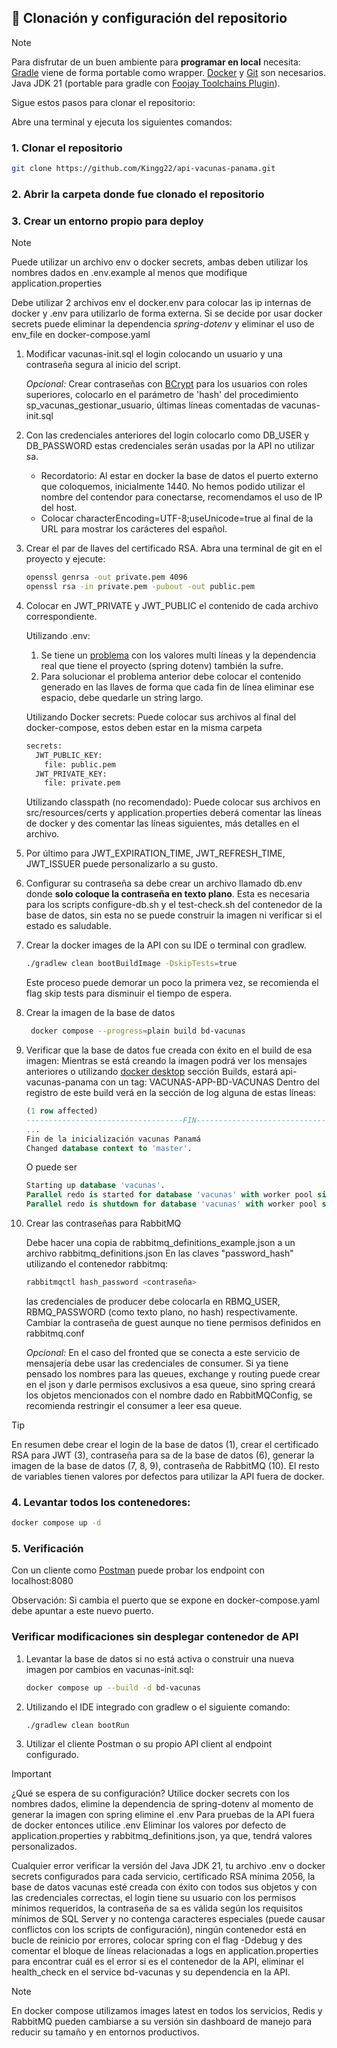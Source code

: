 ## :wrench: Clonación y configuración del repositorio

> [!NOTE]
> Para disfrutar de un buen ambiente para **programar en local** necesita:
> [Gradle](https://gradle.org/) viene de forma portable como wrapper.
> [Docker](https://www.docker.com/) y [Git](https://git-scm.com/) son necesarios.
> Java JDK 21 (portable para gradle con [Foojay Toolchains Plugin](https://github.com/gradle/foojay-toolchains)).

Sigue estos pasos para clonar el repositorio:

Abre una terminal y ejecuta los siguientes comandos:

### 1. Clonar el repositorio

```bash
git clone https://github.com/Kingg22/api-vacunas-panama.git
```

### 2. Abrir la carpeta donde fue clonado el repositorio

### 3. Crear un entorno propio para deploy

> [!NOTE]
> Puede utilizar un archivo env o docker secrets, ambas deben utilizar los nombres dados en .env.example al menos que
> modifique application.properties
>
> Debe utilizar 2 archivos env el docker.env para colocar las ip internas de docker y .env para utilizarlo de forma
> externa.
> Si se decide por usar docker secrets puede eliminar la dependencia _spring-dotenv_ y eliminar el uso de env_file en
> docker-compose.yaml

1. Modificar vacunas-init.sql el login colocando un usuario y una contraseña segura al inicio del script.

   _Opcional:_ Crear contraseñas con [BCrypt](https://bcrypt-generator.com/) para los usuarios con roles superiores,
   colocarlo en el parámetro de
   'hash' del procedimiento sp_vacunas_gestionar_usuario, últimas líneas comentadas de vacunas-init.sql
2. Con las credenciales anteriores del login colocarlo como DB_USER y DB_PASSWORD estas credenciales serán usadas por la
   API no utilizar sa.
    - Recordatorio: Al estar en docker la base de datos el puerto externo que coloquemos, inicialmente 1440. No hemos
      podido utilizar el nombre del contendor para conectarse, recomendamos el uso de IP del host.
    - Colocar characterEncoding=UTF-8;useUnicode=true al final de la URL para mostrar los carácteres del español.
3. Crear el par de llaves del certificado RSA. Abra una terminal de git en el proyecto y ejecute:
    ``` bash
    openssl genrsa -out private.pem 4096
    openssl rsa -in private.pem -pubout -out public.pem
    ```
4. Colocar en JWT_PRIVATE y JWT_PUBLIC el contenido de cada archivo correspondiente.

   Utilizando .env:
    1. Se tiene un [problema](https://github.com/cdimascio/dotenv-java/issues/77) con los valores multi líneas y la
       dependencia real que tiene el proyecto (spring dotenv) también la sufre.
    2. Para solucionar el problema anterior debe colocar el contenido generado en las llaves de forma que cada fin de
       línea eliminar ese espacio, debe quedarle un string largo.

   Utilizando Docker secrets: Puede colocar sus archivos al final del docker-compose, estos deben estar en la misma
   carpeta
    ``` dockerfile
    secrets:
      JWT_PUBLIC_KEY:
        file: public.pem
      JWT_PRIVATE_KEY:
        file: private.pem
    ```
   Utilizando classpath (no recomendado): Puede colocar sus archivos en src/resources/certs y application.properties
   deberá
   comentar las líneas de docker y des comentar las líneas siguientes, más detalles en el archivo.

5. Por último para JWT_EXPIRATION_TIME, JWT_REFRESH_TIME, JWT_ISSUER puede personalizarlo a su gusto.
6. Configurar su contraseña sa debe crear un archivo llamado db.env donde **solo coloque la contraseña en texto plano**.
   Esta es necesaria para los scripts configure-db.sh y el test-check.sh del contenedor de la base de datos,
   sin esta no se puede construir la imagen ni verificar si el estado es saludable.
7. Crear la docker images de la API con su IDE o terminal con gradlew.

   ```bash
   ./gradlew clean bootBuildImage -DskipTests=true
   ```
   Este proceso puede demorar un poco la primera vez, se recomienda el flag skip tests para disminuir el tiempo de
   espera.
8. Crear la imagen de la base de datos
   ```` bash
    docker compose --progress=plain build bd-vacunas
    ````
9. Verificar que la base de datos fue creada con éxito en el build de esa imagen:
   Mientras se está creando la imagen podrá ver los mensajes anteriores o
   utilizando [docker desktop](https://www.docker.com/products/docker-desktop/) sección Builds, estará
   api-vacunas-panama con un tag: VACUNAS-APP-BD-VACUNAS
   Dentro del registro de este build verá en la sección de log alguna de estas líneas:
    ``` sql
    (1 row affected)
    -----------------------------------FIN------------------------------------------------
    ...
    Fin de la inicialización vacunas Panamá
    Changed database context to 'master'.
    ```
   O puede ser
    ``` sql
    Starting up database 'vacunas'.
    Parallel redo is started for database 'vacunas' with worker pool size [4].
    Parallel redo is shutdown for database 'vacunas' with worker pool size [4].
    ```

10. Crear las contraseñas para RabbitMQ

    Debe hacer una copia de rabbitmq_definitions_example.json a un archivo rabbitmq_definitions.json
    En las claves "password_hash" utilizando el contenedor rabbitmq:
    ```bash
    rabbitmqctl hash_password <contraseña>
    ```
    las credenciales de producer debe colocarla en RBMQ_USER, RBMQ_PASSWORD (como texto plano, no hash) respectivamente.
    Cambiar la contraseña de guest aunque no tiene permisos definidos en rabbitmq.conf

    _Opcional:_ En el caso del fronted que se conecta a este servicio de mensajería debe usar las credenciales de
    consumer.
    Si ya tiene pensado los nombres para las queues, exchange y routing puede crear en el json y darle permisos
    exclusivos a esa queue, sino spring creará los objetos mencionados con el nombre dado en RabbitMQConfig, se
    recomienda restringir el consumer a leer esa queue.

> [!TIP]
> En resumen debe crear el login de la base de datos (1), crear el certificado RSA para JWT (3), contraseña para sa de
> la base de datos (6), generar la imagen de la base de datos (7, 8, 9), contraseña de RabbitMQ (10).
> El resto de variables tienen valores por defectos para utilizar la API fuera de docker.

### 4. Levantar todos los contenedores:

``` bash
docker compose up -d
```

### 5. Verificación

Con un cliente como [Postman](https://www.postman.com/) puede probar los endpoint con localhost:8080

Observación: Si cambia el puerto que se expone en docker-compose.yaml debe apuntar a este nuevo puerto.

### Verificar modificaciones sin desplegar contenedor de API

1. Levantar la base de datos si no está activa o construir una nueva imagen por cambios en vacunas-init.sql:
    ``` bash
    docker compose up --build -d bd-vacunas
    ```
2. Utilizando el IDE integrado con gradlew o el siguiente comando:
    ```bash
    ./gradlew clean bootRun
    ```
3. Utilizar el cliente Postman o su propio API client al endpoint configurado.

> [!IMPORTANT]
> ¿Qué se espera de su configuración? Utilice docker secrets con los nombres dados, elimine la dependencia de
> spring-dotenv al momento de generar la imagen con spring elimine el .env Para pruebas de la API fuera de docker
> entonces utilice .env Eliminar los valores por defecto de application.properties y rabbitmq_definitions.json, ya que,
> tendrá valores personalizados.

Cualquier error verificar la versión del Java JDK 21, tu archivo .env o docker secrets configurados para cada servicio,
certificado RSA mínima 2056, la base de datos vacunas esté creada con éxito con todos sus objetos y con las credenciales
correctas, el login tiene su usuario con los permisos mínimos requeridos, la contraseña de sa es válida según los
requisitos mínimos de SQL Server y no contenga caracteres especiales (puede causar conflictos con los scripts de
configuración), ningún contenedor está en bucle de reinicio por errores, colocar spring con el flag -Ddebug y des
comentar el bloque de líneas relacionadas a logs en application.properties para encontrar cuál es el error si es el
contenedor de la API, eliminar el health_check en el service bd-vacunas y su dependencia en la API.

> [!NOTE]
> En docker compose utilizamos images latest en todos los servicios, Redis y RabbitMQ pueden cambiarse a su versión sin
> dashboard de manejo para reducir su tamaño y en entornos productivos.
